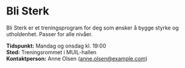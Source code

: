 # Bli Sterk

Bli Sterk er et treningsprogram for deg som ønsker å bygge styrke og utholdenhet. Passer for alle nivåer.

**Tidspunkt:** Mandag og onsdag kl. 19:00  
**Sted:** Treningsrommet i MUIL-hallen  
**Kontaktperson:** Anne Olsen (anne.olsen@example.com)
